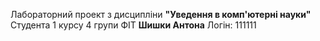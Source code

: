  Лабораторний проект
 з дисципліни **"Уведення в комп'ютерні науки"**
 Студента 1 курсу 4 групи ФІТ 
 **Шишки Антона**
 Логін: 111111
